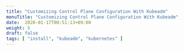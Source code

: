 ```yaml
---
title: "Customizing Control Plane Configuration With Kubeadm"
menuTitle: "Customizing Control Plane Configuration With Kubeadm"
date:  2020-01-17T00:51:13+09:00
weight: 5
draft: false
tags: [ "install", "kubeadm", "kubernetes" ]
---
```


